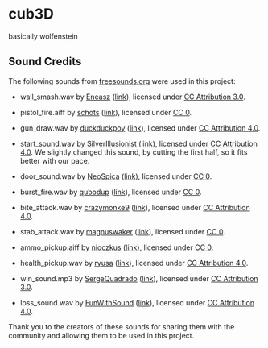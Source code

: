 # cub3D
basically wolfenstein

## Sound Credits

The following sounds from [freesounds.org](https://freesounds.org/) were used in this project:

- wall_smash.wav by [Eneasz](https://freesound.org/people/Eneasz/) ([link](https://freesound.org/people/Eneasz/sounds/161873/)), licensed under [CC Attribution 3.0](https://creativecommons.org/licenses/by-nc/3.0/).

- pistol_fire.aiff by [schots](https://freesound.org/people/schots/) ([link](https://freesound.org/people/schots/sounds/382735/)), licensed under [CC 0](https://creativecommons.org/publicdomain/zero/1.0/).

- gun_draw.wav by [duckduckpoy](https://freesound.org/people/duckduckpony/) ([link](https://freesound.org/people/duckduckpony/sounds/204043/)), licensed under [CC Attribution 4.0](https://creativecommons.org/licenses/by/4.0/).

- start_sound.wav by [SilverIllusionist](https://freesound.org/people/SilverIllusionist/) ([link](https://freesound.org/people/SilverIllusionist/sounds/685880/)), licensed under [CC Attribution 4.0](https://creativecommons.org/licenses/by/4.0/). We slightly changed this sound, by cutting the first half, so it fits better with our pace.

- door_sound.wav by [NeoSpica](https://freesound.org/people/NeoSpica/) ([link](https://freesound.org/people/NeoSpica/sounds/425090/)), licensed under [CC 0](https://creativecommons.org/publicdomain/zero/1.0/).

- burst_fire.wav by [qubodup](https://freesound.org/people/qubodup/) ([link](https://freesound.org/people/qubodup/sounds/482120/)), licensed under [CC 0](https://creativecommons.org/publicdomain/zero/1.0/).

- bite_attack.wav by [crazymonke9](https://freesound.org/people/crazymonke9/) ([link](https://freesound.org/people/crazymonke9/sounds/418105/)), licensed under [CC Attribution 4.0](https://creativecommons.org/licenses/by/4.0/).

- stab_attack.wav by [magnuswaker](https://freesound.org/people/magnuswaker/) ([link](https://freesound.org/people/magnuswaker/sounds/524215/)), licensed under [CC 0](https://creativecommons.org/publicdomain/zero/1.0/).

- ammo_pickup.aiff by [nioczkus](https://freesound.org/people/nioczkus/) ([link](https://freesound.org/people/nioczkus/sounds/396331/)), licensed under [CC 0](https://creativecommons.org/publicdomain/zero/1.0/).

- health_pickup.wav by [ryusa](https://freesound.org/people/ryusa/) ([link](https://freesound.org/people/ryusa/sounds/531134/)), licensed under [CC Attribution 4.0](https://creativecommons.org/licenses/by/4.0/).

- win_sound.mp3 by [SergeQuadrado](https://freesound.org/people/SergeQuadrado/) ([link](https://freesound.org/people/SergeQuadrado/sounds/455426/)), licensed under [CC Attribution 3.0](https://creativecommons.org/licenses/by-nc/3.0/).

- loss_sound.wav by [FunWithSound](https://freesound.org/people/FunWithSound/) ([link](https://freesound.org/people/FunWithSound/sounds/394898/)), licensed under [CC Attribution 4.0](https://creativecommons.org/licenses/by/4.0/).

Thank you to the creators of these sounds for sharing them with the community and allowing them to be used in this project.
